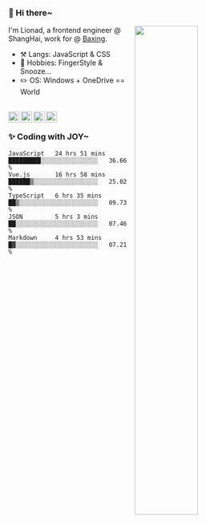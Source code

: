 ### 👋 Hi there~

[<img align="right" width="50%" src="https://github-readme-stats.vercel.app/api?username=Lionad-Morotar&show_icons=true">](https://metrics.lecoq.io/ouuan?template=classic)

I'm Lionad, a frontend engineer @ ShangHai, work for @ [Baxing](https://github.com/baixing).

- ⚒️ Langs: JavaScript & CSS
- 🎨 Hobbies: FingerStyle & Snooze...
- ✏️ OS: Windows + OneDrive == World

<br />

<a href="https://www.lionad.art">
  <img align="left" alt="lionad-art" width="22px" src="https://cdn.jsdelivr.net/npm/simple-icons@3.1.0/icons/wordpress.svg" />
</a>
<a href="#1806234223">
  <img align="left" alt="1806234223" width="22px" src="https://cdn.jsdelivr.net/npm/simple-icons@3.1.0/icons/tencentqq.svg" />
</a>
<a href="https://www.zhihu.com/people/Lionad">
  <img align="left" alt="132yse" width="22px" src="https://cdn.jsdelivr.net/npm/simple-icons@3.1.0/icons/zhihu.svg" />
</a>
<a href="https://github.com/Lionad-Morotar">
  <img align="left" alt="yisar" width="22px" src="https://cdn.jsdelivr.net/npm/simple-icons@3.1.0/icons/github.svg" />
</a>

<br />

### ✨ Coding with JOY~

<!--START_SECTION:waka-->
```text
JavaScript   24 hrs 51 mins  █████████░░░░░░░░░░░░░░░░   36.66 % 
Vue.js       16 hrs 58 mins  ██████▒░░░░░░░░░░░░░░░░░░   25.02 % 
TypeScript   6 hrs 35 mins   ██▒░░░░░░░░░░░░░░░░░░░░░░   09.73 % 
JSON         5 hrs 3 mins    ██░░░░░░░░░░░░░░░░░░░░░░░   07.46 % 
Markdown     4 hrs 53 mins   █▓░░░░░░░░░░░░░░░░░░░░░░░   07.21 % 
```
<!--END_SECTION:waka-->
